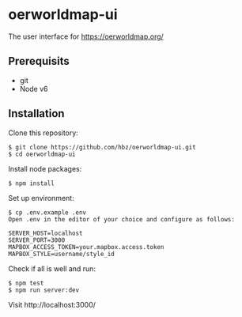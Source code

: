 # oerworldmap-ui
The user interface for https://oerworldmap.org/

## Prerequisits

- git
- Node v6

## Installation

Clone this repository:
```
$ git clone https://github.com/hbz/oerworldmap-ui.git
$ cd oerworldmap-ui
```

Install node packages:
```
$ npm install
```

Set up environment:
```
$ cp .env.example .env
Open .env in the editor of your choice and configure as follows:

SERVER_HOST=localhost
SERVER_PORT=3000
MAPBOX_ACCESS_TOKEN=your.mapbox.access.token
MAPBOX_STYLE=username/style_id
```

Check if all is well and run:
```
$ npm test
$ npm run server:dev
```

Visit http://localhost:3000/

